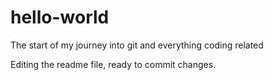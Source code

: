 # hello-world
The start of my journey into git and everything coding related

Editing the readme file, ready to commit changes.
